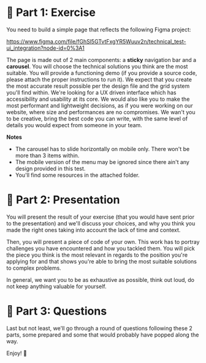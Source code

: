 # 🏡 Part 1: Exercise

You need to build a simple page that reflects the following Figma project:

https://www.figma.com/file/fGhSl5GTvtFxgYR5Wuuv2n/technical_test-ui_integration?node-id=0%3A1

The page is made out of 2 main components: a **sticky** navigation bar and a **carousel**. You will choose the technical solutions you think are the most suitable. You will provide a functioning demo (if you provide a source code, please attach the proper instructions to run it). We expect that you create the most accurate result possible per the design file and the grid system you'll find within. We're looking for a UX driven interface which has accessibility and usability at its core. We would also like you to make the most performant and lightweight decisions, as if you were working on our website, where size and performances are no compromises. We wan't you to be creative, bring the best code you can write, with the same level of details you would expect from someone in your team.

**Notes**

- The carousel has to slide horizontally on mobile only. There won't be more than 3 items within.
- The mobile version of the menu may be ignored since there ain't any design provided in this test.
- You'll find some resources in the attached folder.

# 💼 Part 2: Presentation

You will present the result of your exercise (that you would have sent prior to the presentation) and we'll discuss your choices, and why you think you made the right ones taking into account the lack of time and context.

Then, you will present a piece of code of your own. This work has to portray challenges you have encountered and how you tackled them. You will pick the piece you think is the most relevant in regards to the position you're applying for and that shows you're able to bring the most suitable solutions to complex problems.

In general, we want you to be as exhaustive as possible, think out loud, do not keep anything valuable for yourself.
 
# 💼 Part 3: Questions

Last but not least, we'll go through a round of questions following these 2 parts, some prepared and some that would probably have popped along the way.

Enjoy! 🙂
